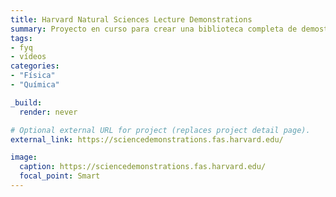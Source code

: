 ```yaml
---
title: Harvard Natural Sciences Lecture Demonstrations
summary: Proyecto en curso para crear una biblioteca completa de demostraciones de física, simulaciones, vídeos y otros recursos útiles disponibles en el Centro de Ciencias de Harvard.
tags:
- fyq
- vídeos
categories:
- "Física"
- "Química"

_build:
  render: never

# Optional external URL for project (replaces project detail page).
external_link: https://sciencedemonstrations.fas.harvard.edu/

image:
  caption: https://sciencedemonstrations.fas.harvard.edu/
  focal_point: Smart
---
```

